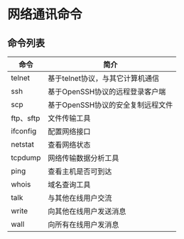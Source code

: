 网络通讯命令
============

命令列表
--------

|命令|简介|
|----|----|
|telnet|基于telnet协议，与其它计算机通信|
|ssh|基于OpenSSH协议的远程登录客户端|
|scp|基于OpenSSH协议的安全复制远程文件|
|ftp、sftp|文件传输工具|
|ifconfig|配置网络接口|
|netstat|查看网络状态|
|tcpdump|网络传输数据分析工具|
|ping|查看主机是否可到达|
|whois|域名查询工具|
|talk|与其他在线用户交流|
|write|向其他在线用户发送消息|
|wall|向所有在线用户发消息|



